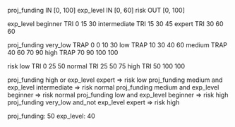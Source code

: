 proj_funding IN [0, 100]
exp_level IN [0, 60]
risk OUT [0, 100]

exp_level
beginner TRI 0 15 30
intermediate TRI 15 30 45
expert TRI 30 60 60

proj_funding
very_low TRAP 0 0 10 30
low TRAP 10 30 40 60
medium TRAP 40 60 70 90
high TRAP 70 90 100 100

risk
low TRI 0 25 50
normal TRI 25 50 75
high TRI 50 100 100

proj_funding high or exp_level expert => risk low
proj_funding medium and exp_level intermediate => risk normal
proj_funding medium and exp_level beginner => risk normal
proj_funding low and exp_level beginner => risk high
proj_funding very_low and_not exp_level expert => risk high

proj_funding: 50
exp_level: 40
